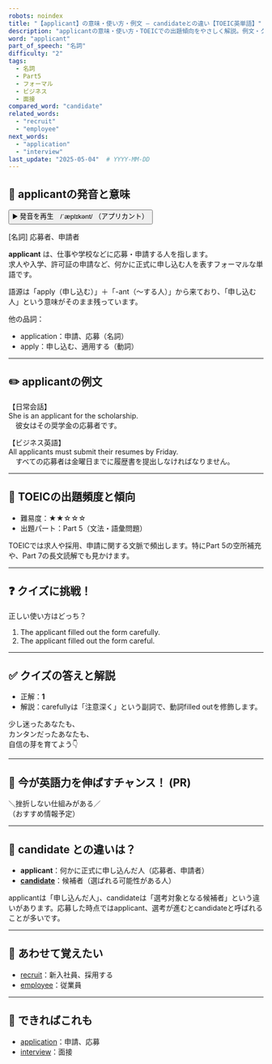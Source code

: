 ```yaml
---
robots: noindex
title: "【applicant】の意味・使い方・例文 ― candidateとの違い【TOEIC英単語】"
description: "applicantの意味・使い方・TOEICでの出題傾向をやさしく解説。例文・クイズ付きでcandidateとの違いもわかりやすく学べます。"
word: "applicant"
part_of_speech: "名詞"
difficulty: "2"
tags:
  - 名詞
  - Part5
  - フォーマル
  - ビジネス
  - 面接
compared_word: "candidate"
related_words:
  - "recruit"
  - "employee"
next_words:
  - "application"
  - "interview"
last_update: "2025-05-04"  # YYYY-MM-DD
---
```


## 🔰 applicantの発音と意味

<button class="play-audio" onclick="playTTS('applicant')">
  <span class="play-audio-main">
    ▶️ 発音を再生　/ˈæplɪkənt/
  </span>
  <span class="play-audio-sub">
    （アプリカント）
  </span>
</button>

[名詞] 応募者、申請者

**applicant** は、仕事や学校などに応募・申請する人を指します。  
求人や入学、許可証の申請など、何かに正式に申し込む人を表すフォーマルな単語です。

語源は「apply（申し込む）」＋「-ant（～する人）」から来ており、「申し込む人」という意味がそのまま残っています。

他の品詞：  
- application：申請、応募（名詞）
- apply：申し込む、適用する（動詞）

---

## ✏️ applicantの例文

【日常会話】  
She is an applicant for the scholarship.  
　彼女はその奨学金の応募者です。

【ビジネス英語】  
All applicants must submit their resumes by Friday.  
　すべての応募者は金曜日までに履歴書を提出しなければなりません。

---

## 🎯 TOEICの出題頻度と傾向

- 難易度：★★☆☆☆
- 出題パート：Part 5（文法・語彙問題）

TOEICでは求人や採用、申請に関する文脈で頻出します。特にPart 5の空所補充や、Part 7の長文読解でも見かけます。

---

## ❓ クイズに挑戦！

正しい使い方はどっち？

1. The applicant filled out the form carefully.  
2. The applicant filled out the form careful.

---

## ✅ クイズの答えと解説

- 正解：**1**
- 解説：carefullyは「注意深く」という副詞で、動詞filled outを修飾します。

少し迷ったあなたも、  
カンタンだったあなたも、  
自信の芽を育てよう👇️

---

## 🚀 今が英語力を伸ばすチャンス！ (PR)

<div class="info-center">
＼挫折しない仕組みがある／<br>  
（おすすめ情報予定）
</div>

---

## 🤔  candidate との違いは？

- **applicant**：何かに正式に申し込んだ人（応募者、申請者）
- **[candidate](/candidate)**：候補者（選ばれる可能性がある人）

applicantは「申し込んだ人」、candidateは「選考対象となる候補者」という違いがあります。応募した時点ではapplicant、選考が進むとcandidateと呼ばれることが多いです。

---

## 🧩 あわせて覚えたい

- [recruit](/recruit)：新入社員、採用する
- [employee](/employee)：従業員

---

## 📖 できればこれも

- [application](/application)：申請、応募
- [interview](/interview)：面接

<!-- cvid: aid16_bid35 -->
